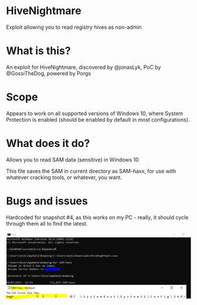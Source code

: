 # HiveNightmare
Exploit allowing you to read registry hives as non-admin

# What is this?
An exploit for HiveNightmare, discovered by @jonasLyk, PoC by @GossiTheDog, powered by Porgs

# Scope
Appears to work on all supported versions of Windows 10, where System Protection is enabled (should be enabled by default in most configurations).

# What does it do?
Allows you to read SAM data (sensitive) in Windows 10

This file saves the SAM in current directory as SAM-haxx, for use with whatever cracking tools, or whatever, you want.

# Bugs and issues
Hardcoded for snapshot #4, as this works on my PC - really, it should cycle through them all to find the latest.

![Alt Image text](Capture.png?raw=true "PoC on Windows 10 21H1 as non-admin")
